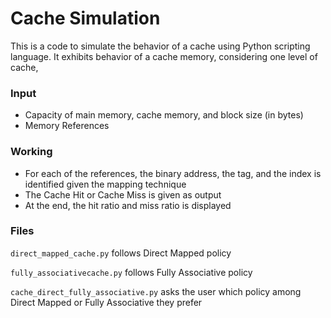 # Cache Simulation

This is a code to simulate the behavior of a cache using Python scripting language. It exhibits behavior of a cache memory, considering one level of cache,

### Input

- Capacity of main memory, cache memory, and block size (in bytes)
- Memory References

### Working

- For each of the references, the binary address, the tag, and the index is identified given the mapping technique
- The Cache Hit or Cache Miss is given as output
- At the end, the hit ratio and miss ratio is displayed


### Files

`direct_mapped_cache.py` follows Direct Mapped policy

`fully_associativecache.py` follows Fully Associative policy

`cache_direct_fully_associative.py` asks the user which policy among Direct Mapped or Fully Associative they prefer
